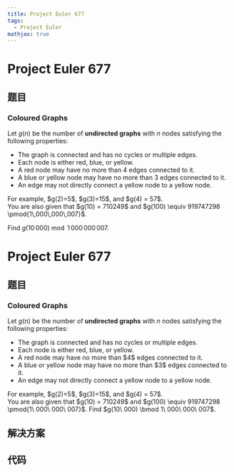 ```yaml
---
title: Project Euler 677
tags:
  - Project Euler
mathjax: true
---
```

<escape><!-- more --></escape>
    
# Project Euler 677
## 题目
### Coloured Graphs

Let $g(n)$ be the number of <b>undirected graphs</b> with $n$ nodes satisfying the following properties:
<ul><li>The graph is connected and has no cycles or multiple edges.</li>
<li>Each node is either red, blue, or yellow.</li>
<li>A red node may have no more than 4 edges connected to it.</li>
<li>A blue or yellow node may have no more than 3 edges connected to it.</li>
<li>An edge may not directly connect a yellow node to a yellow node.</li>
</ul>For example, $g(2)=5$, $g(3)=15$, and $g(4) = 57$.<br />
You are also given that $g(10) = 710249$ and $g(100) \equiv 919747298 \pmod{1\,000\,000\,007}$.

Find $g(10\,000) \bmod 1\,000\,000\,007$.


# Project Euler 677
## 题目
### Coloured Graphs

Let $g(n)$ be the number of **undirected graphs** with $n$ nodes satisfying the following properties:
<ul>
<li>The graph is connected and has no cycles or multiple edges.</li>
<li>Each node is either red, blue, or yellow.</li>
<li>A red node may have no more than $4$ edges connected to it.</li>
<li>A blue or yellow node may have no more than $3$ edges connected to it.</li>
<li>An edge may not directly connect a yellow node to a yellow node.</li>
</ul>
For example, $g(2)=5$, $g(3)=15$, and $g(4) = 57$.<br>You are also given that $g(10) = 710249$ and $g(100) \equiv 919747298 \pmod{1\ 000\ 000\ 007}$.
Find $g(10\ 000) \bmod 1\ 000\ 000\ 007$.


## 解决方案


## 代码


